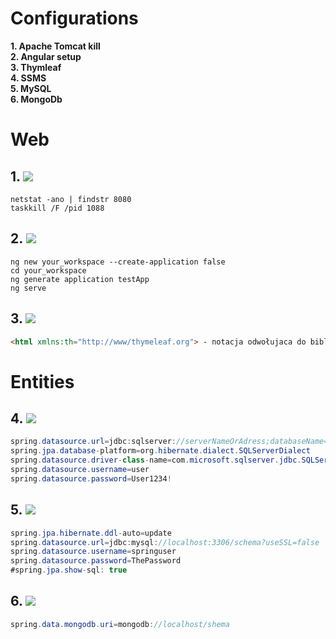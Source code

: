 # Configurations
**1. Apache Tomcat kill**  
**2. Angular setup**  
**3. Thymleaf**  
**4. SSMS**  
**5. MySQL**  
**6. MongoDb**  

# Web
## 1. ![](https://img.shields.io/badge/Apache%20Tomcat-F8DC75.svg?style=for-the-badge&logo=Apache-Tomcat&logoColor=black)
```
netstat -ano | findstr 8080
taskkill /F /pid 1088
```
## 2. ![](https://img.shields.io/badge/Angular-DD0031.svg?style=for-the-badge&logo=Angular&logoColor=white)
```
ng new your_workspace --create-application false
cd your_workspace
ng generate application testApp
ng serve
```
## 3. ![](https://img.shields.io/badge/Thymeleaf-005F0F.svg?style=for-the-badge&logo=Thymeleaf&logoColor=white)
```html
<html xmlns:th="http://www/thymeleaf.org"> - notacja odwołujaca do biblioteki 

```

# Entities
## 4. ![](https://img.shields.io/badge/Microsoft%20SQL%20Server-CC2927.svg?style=for-the-badge&logo=Microsoft-SQL-Server&logoColor=white)
```java
spring.datasource.url=jdbc:sqlserver://serverNameOrAdress;databaseName=nazwaBazyDanych;encrypt=true;trustServerCertificate=true
spring.jpa.database-platform=org.hibernate.dialect.SQLServerDialect
spring.datasource.driver-class-name=com.microsoft.sqlserver.jdbc.SQLServerDriver
spring.datasource.username=user
spring.datasource.password=User1234!
```
## 5. ![](https://img.shields.io/badge/MySQL-4479A1.svg?style=for-the-badge&logo=MySQL&logoColor=white)
```java
spring.jpa.hibernate.ddl-auto=update
spring.datasource.url=jdbc:mysql://localhost:3306/schema?useSSL=false
spring.datasource.username=springuser
spring.datasource.password=ThePassword
#spring.jpa.show-sql: true
```

## 6. ![](https://img.shields.io/badge/MongoDB-47A248.svg?style=for-the-badge&logo=MongoDB&logoColor=white)
```java
spring.data.mongodb.uri=mongodb://localhost/shema
```
